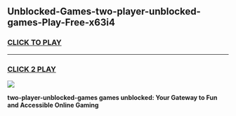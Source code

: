 
## Unblocked-Games-two-player-unblocked-games-Play-Free-x63i4
<h3>
<a href="https://premium76.site?title=two-player-unblocked-games&ref=10A">CLICK TO PLAY</a></h3>
<hr>

<h3>
<a href="https://premium76.site?title=two-player-unblocked-games&ref=10A">CLICK 2 PLAY</a>
  
</h3>

<a href="https://premium76.site?title=two-player-unblocked-games&ref=10A"><img src="https://clearcache.store/games.png"></a>


**two-player-unblocked-games games unblocked: Your Gateway to Fun and Accessible Online Gaming**
